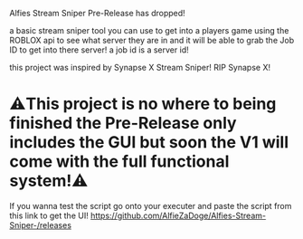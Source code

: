Alfies Stream Sniper Pre-Release has dropped!

a basic stream sniper tool you can use to get into a players game using the ROBLOX api to see what server they are in and it will be able to grab the Job ID to get into there server!
a job id is a server id!

this project was inspired by Synapse X Stream Sniper!
RIP Synapse X!

# ⚠️This project is no where to being finished the Pre-Release only includes the GUI but soon the V1 will come with the full functional system!⚠️

If you wanna test the script go onto your executer and paste the script from this link to get the UI!
https://github.com/AlfieZaDoge/Alfies-Stream-Sniper-/releases
